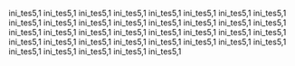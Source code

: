 ini_tes5,1
ini_tes5,1
ini_tes5,1
ini_tes5,1
ini_tes5,1
ini_tes5,1
ini_tes5,1
ini_tes5,1
ini_tes5,1
ini_tes5,1
ini_tes5,1
ini_tes5,1
ini_tes5,1
ini_tes5,1
ini_tes5,1
ini_tes5,1
ini_tes5,1
ini_tes5,1
ini_tes5,1
ini_tes5,1
ini_tes5,1
ini_tes5,1
ini_tes5,1
ini_tes5,1
ini_tes5,1
ini_tes5,1
ini_tes5,1
ini_tes5,1
ini_tes5,1
ini_tes5,1
ini_tes5,1
ini_tes5,1
ini_tes5,1
ini_tes5,1
ini_tes5,1
ini_tes5,1
ini_tes5,1
